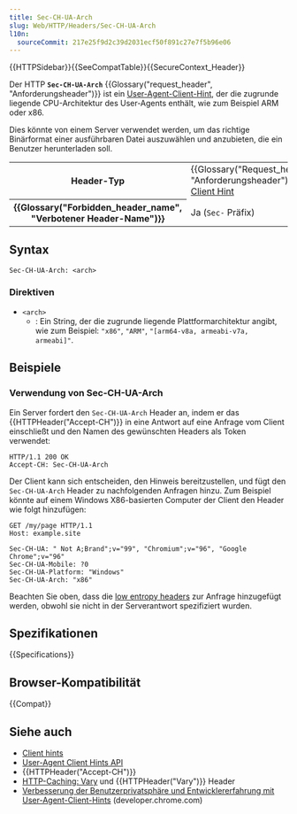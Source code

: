 ```yaml
---
title: Sec-CH-UA-Arch
slug: Web/HTTP/Headers/Sec-CH-UA-Arch
l10n:
  sourceCommit: 217e25f9d2c39d2031ecf50f891c27e7f5b96e06
---
```


{{HTTPSidebar}}{{SeeCompatTable}}{{SecureContext_Header}}

Der HTTP **`Sec-CH-UA-Arch`** {{Glossary("request_header", "Anforderungsheader")}} ist ein [User-Agent-Client-Hint](/de/docs/Web/HTTP/Client_hints#user-agent_client_hints), der die zugrunde liegende CPU-Architektur des User-Agents enthält, wie zum Beispiel ARM oder x86.

Dies könnte von einem Server verwendet werden, um das richtige Binärformat einer ausführbaren Datei auszuwählen und anzubieten, die ein Benutzer herunterladen soll.

<table class="properties">
  <tbody>
    <tr>
      <th scope="row">Header-Typ</th>
      <td>
        {{Glossary("Request_header", "Anforderungsheader")}},
        <a href="/de/docs/Web/HTTP/Client_hints">Client Hint</a>
      </td>
    </tr>
    <tr>
      <th scope="row">{{Glossary("Forbidden_header_name", "Verbotener Header-Name")}}</th>
      <td>Ja (<code>Sec-</code> Präfix)</td>
    </tr>
  </tbody>
</table>

## Syntax

```http
Sec-CH-UA-Arch: <arch>
```

### Direktiven

- `<arch>`
  - : Ein String, der die zugrunde liegende Plattformarchitektur angibt, wie zum Beispiel: `"x86"`, `"ARM"`, `"[arm64-v8a, armeabi-v7a, armeabi]"`.

## Beispiele

### Verwendung von Sec-CH-UA-Arch

Ein Server fordert den `Sec-CH-UA-Arch` Header an, indem er das {{HTTPHeader("Accept-CH")}} in eine Antwort auf eine Anfrage vom Client einschließt und den Namen des gewünschten Headers als Token verwendet:

```http
HTTP/1.1 200 OK
Accept-CH: Sec-CH-UA-Arch
```

Der Client kann sich entscheiden, den Hinweis bereitzustellen, und fügt den `Sec-CH-UA-Arch` Header zu nachfolgenden Anfragen hinzu.
Zum Beispiel könnte auf einem Windows X86-basierten Computer der Client den Header wie folgt hinzufügen:

```http
GET /my/page HTTP/1.1
Host: example.site

Sec-CH-UA: " Not A;Brand";v="99", "Chromium";v="96", "Google Chrome";v="96"
Sec-CH-UA-Mobile: ?0
Sec-CH-UA-Platform: "Windows"
Sec-CH-UA-Arch: "x86"
```

Beachten Sie oben, dass die [low entropy headers](/de/docs/Web/HTTP/Client_hints#low_entropy_hints) zur Anfrage hinzugefügt werden, obwohl sie nicht in der Serverantwort spezifiziert wurden.

## Spezifikationen

{{Specifications}}

## Browser-Kompatibilität

{{Compat}}

## Siehe auch

- [Client hints](/de/docs/Web/HTTP/Client_hints)
- [User-Agent Client Hints API](/de/docs/Web/API/User-Agent_Client_Hints_API)
- {{HTTPHeader("Accept-CH")}}
- [HTTP-Caching: Vary](/de/docs/Web/HTTP/Caching#vary) und {{HTTPHeader("Vary")}} Header
- [Verbesserung der Benutzerprivatsphäre und Entwicklererfahrung mit User-Agent-Client-Hints](https://developer.chrome.com/docs/privacy-security/user-agent-client-hints) (developer.chrome.com)

